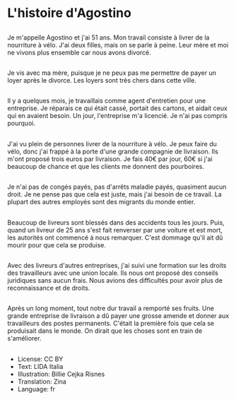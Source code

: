 # L'histoire d'Agostino

##
Je m'appelle Agostino et j'ai 51 ans. Mon travail consiste à livrer de la nourriture à vélo. J'ai deux filles, mais on se parle à peine. Leur mère et moi ne vivons plus ensemble car nous avons divorcé.

##
Je vis avec ma mère, puisque je ne peux pas me permettre de payer un loyer après le divorce. Les loyers sont très chers dans cette ville.

##
Il y a quelques mois, je travaillais comme agent d'entretien pour une entreprise. Je réparais ce qui était cassé, portait des cartons, et aidait ceux qui en avaient besoin. Un jour, l'entreprise m'a licencié. Je n'ai pas compris pourquoi.

##
J'ai vu plein de personnes livrer de la nourriture à vélo. Je peux faire du vélo, donc j'ai frappé à la porte d'une grande compagnie de livraison. Ils m'ont proposé trois euros par livraison. Je fais 40€ par jour, 60€ si j'ai beaucoup de chance et que les clients me donnent des pourboires.

##
Je n'ai pas de congés payés, pas d'arrêts maladie payés, quasiment aucun droit. Je ne pense pas que cela est juste, mais j'ai besoin de ce travail. La plupart des autres employés sont des migrants du monde entier.

##
Beaucoup de livreurs sont blessés dans des accidents tous les jours. Puis, quand un livreur de 25 ans s'est fait renverser par une voiture et est mort, les autorités ont commencé à nous remarquer. C'est dommage qu'il ait dû mourir pour que cela se produise.

##
Avec des livreurs d'autres entreprises, j'ai suivi une formation sur les droits des travailleurs avec une union locale. Ils nous ont proposé des conseils juridiques sans aucun frais. Nous avions des difficultés pour avoir plus de reconnaissance et de droits.

##
Après un long moment, tout notre dur travail a remporté ses fruits. Une grande entreprise de livraison a dû payer une grosse amende et donner aux travailleurs des postes permanents. C'était la première fois que cela se produisait dans le monde. On dirait que les choses sont en train de s'améliorer.

##
* License: CC BY
* Text: LIDA Italia
* Illustration: Billie Cejka Risnes
* Translation: Zina
* Language: fr
